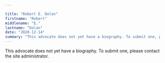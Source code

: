 ```yaml
---

title: "Robert E. Dolan"
firstname: "Robert"
middlename: "E."
lastname: "Dolan"
date: "2020-12-14"
summary: "This advocate does not yet have a biography. To submit one, please contact the site administrator."
---
```

This advocate does not yet have a biography. To submit one, please contact the site administrator.

